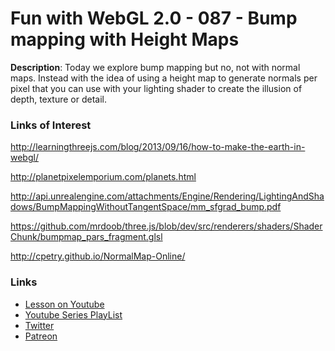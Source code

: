 # Fun with WebGL 2.0 - 087 - Bump mapping with Height Maps
**Description**:
Today we explore bump mapping but no, not with normal maps. Instead with the idea of using a height map to generate normals per pixel that you can use with your lighting shader to create the illusion of depth, texture or detail.


### Links of Interest
http://learningthreejs.com/blog/2013/09/16/how-to-make-the-earth-in-webgl/

http://planetpixelemporium.com/planets.html

http://api.unrealengine.com/attachments/Engine/Rendering/LightingAndShadows/BumpMappingWithoutTangentSpace/mm_sfgrad_bump.pdf

https://github.com/mrdoob/three.js/blob/dev/src/renderers/shaders/ShaderChunk/bumpmap_pars_fragment.glsl

http://cpetry.github.io/NormalMap-Online/

### Links
* [Lesson on Youtube](https://youtu.be/g4j3mxc7Zdo)
* [Youtube Series PlayList](https://www.youtube.com/playlist?list=PLMinhigDWz6emRKVkVIEAaePW7vtIkaIF)
* [Twitter](https://twitter.com/SketchpunkLabs)
* [Patreon](https://www.patreon.com/sketchpunk)